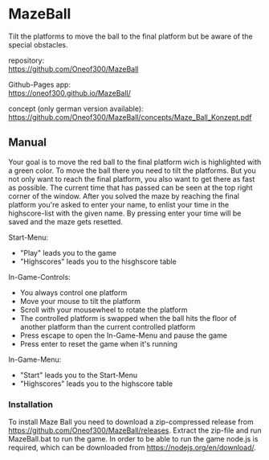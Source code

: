 # MazeBall
Tilt the platforms to move the ball to the final platform but be aware of the special obstacles.

repository:  
https://github.com/Oneof300/MazeBall

Github-Pages app:  
https://oneof300.github.io/MazeBall/

concept (only german version available):  
https://github.com/Oneof300/MazeBall/concepts/Maze_Ball_Konzept.pdf

## Manual
Your goal is to move the red ball to the final platform wich is highlighted with a green color. To move the ball there you need to tilt the platforms. But you not only want to reach the final platform, you also want to get there as fast as possible. The current time that has passed can be seen at the top right corner of the window. After you solved the maze by reaching the final platform you're asked to enter your name, to enlist your time in the highscore-list with the given name. By pressing enter your time will be saved and the maze gets resetted.

Start-Menu:
- "Play" leads you to the game
- "Highscores" leads you to the hisghscore table

In-Game-Controls:
- You always control one platform
- Move your mouse to tilt the platform
- Scroll with your mousewheel to rotate the platform
- The controlled platform is swapped when the ball hits the floor of another platform than the current controlled platform
- Press escape to open the In-Game-Menu and pause the game
- Press enter to reset the game when it's running

In-Game-Menu:
- "Start" leads you to the Start-Menu
- "Highscores" leads you to the highscore table

### Installation
To install Maze Ball you need to download a zip-compressed release from https://github.com/Oneof300/MazeBall/releases. Extract the zip-file and run MazeBall.bat to run the game. In order to be able to run the game node.js is required, which can be downloaded from https://nodejs.org/en/download/.
